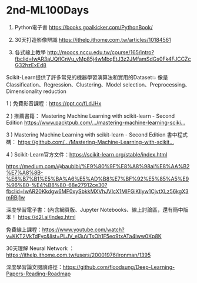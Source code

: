 # 2nd-ML100Days


1. Python電子書 https://books.goalkicker.com/PythonBook/ 

2. 30天打造影像辨識 https://ithelp.ithome.com.tw/articles/10184561 

3. 各式線上教學 http://moocs.nccu.edu.tw/course/165/intro?fbclid=IwAR3aUQflCnVu_yMp85j4wMbqEtJ3z2JMfamSdGs0Fk4FJCCZcG32hzExEd8



Scikit-Learn提供了許多常見的機器學習演算法和實用的Dataset💥
像是Classification、Regression、Clustering、Model selection、Preprocessing、Dimensionality reduction

1 ) 免費影音課程：https://ppt.cc/fLdJHx

2 ) 推薦書籍： Mastering Machine Learning with scikit-learn - Second Edition
https://www.packtpub.com/…/mastering-machine-learning-sciki…

3 ) Mastering Machine Learning with scikit-learn - Second Edition 書中程式碼：
https://github.com/…/Mastering-Machine-Learning-with-scikit…

4 ) Scikit-Learn官方文件：https://scikit-learn.org/stable/index.html


https://medium.com/@baubibi/%E9%80%9F%E8%A8%98ai%E8%AA%B2%E7%A8%8B-%E6%B7%B1%E5%BA%A6%E5%AD%B8%E7%BF%92%E5%85%A5%E9%96%80-%E4%B8%80-68e27912ce30?fbclid=IwAR20Kkdgw6MF0xySbkkMXVhJVIcX1MIFGiKIlyw1CjvtXLz56kgX3mRBj1w


深度學習電子書：(內含網頁版、Jupyter Notebooks、線上討論區，還有簡中版本！
https://d2l.ai/index.html 

免費線上課程：https://www.youtube.com/watch?v=KKT2VkTdFyc&list=PLJV_el3uVTsOh1F5eo9txATa4iww0Kp8K

30天理解 Neural Network ：https://ithelp.ithome.com.tw/users/20001976/ironman/1395

深度學習論文閱讀路徑：https://github.com/floodsung/Deep-Learning-Papers-Reading-Roadmap
